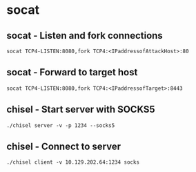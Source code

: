 # socat

## socat - Listen and fork connections
```
socat TCP4-LISTEN:8080,fork TCP4:<IPaddressofAttackHost>:80
```

## socat - Forward to target host
```
socat TCP4-LISTEN:8080,fork TCP4:<IPaddressofTarget>:8443
```


## chisel - Start server with SOCKS5
```
./chisel server -v -p 1234 --socks5
```

## chisel - Connect to server
```
./chisel client -v 10.129.202.64:1234 socks
```

